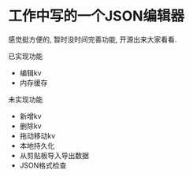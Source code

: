 # 工作中写的一个JSON编辑器
感觉挺方便的, 暂时没时间完善功能, 开源出来大家看看. 

已实现功能
- 编辑kv
- 内存缓存

未实现功能
- 新增kv
- 删除kv
- 拖动移动kv
- 本地持久化
- 从剪贴板导入导出数据
- JSON格式检查